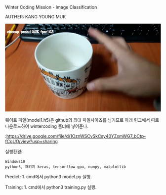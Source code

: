 Winter Coding Mission - Image Classification

AUTHER: KANG YOUNG MUK

![Alt text](/result.jpg?raw=true "Output")


웨이트 파일(model1.h5)은 github의 최대 파일사이즈를 넘기므로 아래 링크에서 따로 다운로드하여 wintercoding 폴더에 넣어준다.

:https://drive.google.com/file/d/1OznWSCvSkCsy40YZxmWG7_bCtp-fCgUO/view?usp=sharing



실행환경:
    
    Windows10
    python3, 패키지 keras, tensorflow-gpu, numpy, matplotlib


Predict:
    1. cmd에서 python3 model.py 실행.

Training:
    1. cmd에서 python3 training.py 실행.
